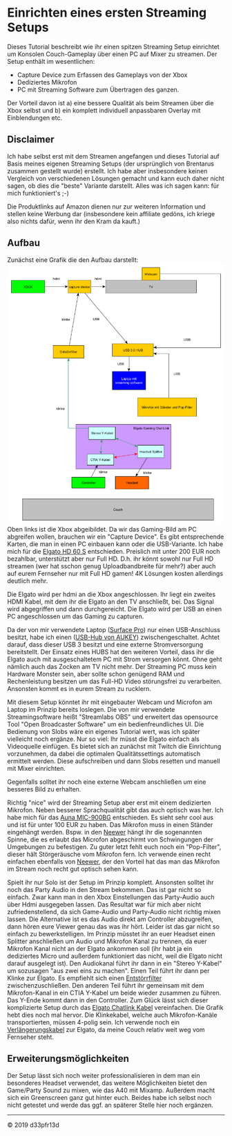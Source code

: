 # Einrichten eines ersten Streaming Setups
Dieses Tutorial beschreibt wie ihr einen spitzen Streaming Setup einrichtet um Konsolen Couch-Gameplay über einen PC auf Mixer zu streamen.
Der Setup enthält im wesentlichen:
- Capture Device zum Erfassen des Gameplays von der Xbox
- Dediziertes Mikrofon
- PC mit Streaming Software zum Übertragen des ganzen.

Der Vorteil davon ist a) eine bessere Qualität als beim Streamen über die Xbox selbst und b) ein komplett individuell anpassbaren Overlay mit Einblendungen etc.

## Disclaimer
Ich habe selbst erst mit dem Streamen angefangen und dieses Tutorial auf Basis meines eigenen Streaming Setups (der ursprünglich von Brentarus zusammen gestellt wurde) erstellt. Ich habe aber insbesondere keinen Vergleich von verschiedenen Lösungen gemacht und kann euch daher nicht sagen, ob dies die "beste" Variante darstellt. Alles was ich sagen kann: für mich funktioniert's ;-)

Die Produktlinks auf Amazon dienen nur zur weiteren Information und stellen keine Werbung dar (insbesondere kein affiliate gedöns, ich kriege also nichts dafür, wenn ihr den Kram da kauft.)

## Aufbau
Zunächst eine Grafik die den Aufbau darstellt:
![Streaming-Setup](streaming_setup.png)
Oben links ist die Xbox abgeibildet. Da wir das Gaming-Bild am PC abgreifen wollen, brauchen wir ein "Capture Device". Es gibt entsprechende Karten, die man in einen PC einbauen kann oder die USB-Variante.
Ich habe mich für die [Elgato HD 60 S][1] entschieden. Preislich mit unter 200 EUR noch bezahlbar, unterstützt aber nur Full HD. D.h. ihr könnt sowohl nur Full HD streamen (wer hat sschon genug Uploadbandbreite für mehr?) aber auch auf eurem Fernseher nur mit Full HD gamen! 4K Lösungen kosten allerdings deutlich mehr.

Die Elgato wird per hdmi an die Xbox angeschlossen. Ihr liegt ein zweites HDMI Kabel, mit dem ihr die Elgato an den TV anschließt, bei. Das Signal wird abgegriffen und dann durchgereicht. Die Elgato wird per USB an einen PC angeschlossen um das Gaming zu capturen.

Da der von mir verwendete Laptop ([Surface Pro][2]) nur einen USB-Anschluss besitzt, habe ich einen ([USB-Hub von AUKEY][3]) zwischengeschaltet. Achtet darauf, dass dieser USB 3 besitzt und eine  externe Stromversorgung bereitstellt. Der Einsatz eines HUBS hat den weiteren Vorteil, dass ihr die Elgato auch mit ausgeschaltetem PC mit Strom versorgen könnt. Ohne geht nämlich auch das Zocken am TV nicht mehr.
Der Streaming PC muss kein Hardware Monster sein, aber sollte schon genügend RAM und Rechenleistung besitzen um das Full-HD Video störungsfrei zu verarbeiten. Ansonsten kommt es in eurem Stream zu rucklern.

Mit diesem Setup könntet ihr mit eingebauter Webcam und Microfon am Laptop im Prinzip bereits loslegen. Die von mir verwendete Streamingsoftware heißt "Streamlabs OBS" und erweitert das opensource Tool "Open Broadcaster Software" um ein bedienfreundliches UI. Die Bedienung von Slobs wäre ein eigenes Tutorial wert, was ich später vielleicht noch ergänze. Nur so viel: Ihr müsst die Elgato einfach als Videoquelle einfügen. Es bietet sich an zunächst mit Twitch die Einrichtung vorzunehmen, da dabei die optimalen Qualitätssettings automatisch ermittelt werden. Diese aufschreiben und dann Slobs resetten und manuell mit Mixer einrichten.

Gegenfalls solltet ihr noch eine externe Webcam anschließen um eine besseres Bild zu erhalten.

Richtig "nice" wird der Streaming Setup aber erst mit einem dedizierten Mikrofon. Neben besserer Sprachqualität gibt das auch optisch was her. Ich habe mich für das [Auna MIC-900BG][4] entschieden. Es sieht sehr cool aus und ist für unter 100 EUR zu haben. Das Mikrofon muss in einen Ständer eingehängt werden. Bspw. in den [Neewer][5] hängt ihr die sogenannten Spinne, die es erlaubt das Microfon abgeschirmt von Schwingungen der Umgebungen zu befestigen.
Zu guter letzt fehlt euch noch ein "Pop-Filter", dieser hält Störgeräusche vom Mikrofon fern. Ich verwende einen recht einfachen ebenfalls von [Neewer][6], der den Vorteil hat das man das Mikrofon im Stream noch recht gut optisch sehen kann.

Spielt ihr nur Solo ist der Setup im Prinzip komplett. Ansonsten solltet ihr noch das Party Audio in den Stream bekommen. Das ist gar nicht so einfach. Zwar kann man in den Xbox Einstellungen das Party-Audio auch über Hdmi ausgegeben lassen. Das Resultat war für mich aber nicht zufriedenstellend, da sich Game-Audio und Party-Audio nicht richtig mixen lassen. Die Alternative ist es das Audio direkt am Controller abzugreifen, dann hören eure Viewer genau das was ihr hört.
Leider ist das gar nicht so einfach zu bewerkstelligen. Im Prinzip müsstet ihr an euer Headset einen Splitter anschließen um Audio und Mikrofon Kanal zu trennen, da euer Mikrofon Kanal nicht an der Elgato ankommen soll (ihr habt ja ein dediziertes Micro und außerdem funktioniert das nicht, weil die Elgato nicht darauf ausgelegt ist). Den Audiokanal führt ihr dann in ein "Stereo Y-Kabel" um sozusagen "aus zwei eins zu machen". Einen Teil führt ihr dann per Klinke zur Elgato. Es empfiehlt sich einen [Entstörrfilter][8] zwischenzuschließen. Den anderen Teil führt ihr gemeinsam mit dem Mikrofon-Kanal in ein CTIA Y-Kabel um beide wieder zusammen zu führen. Das Y-Ende kommt dann in den Controller.
Zum Glück lässt sich dieser komplizierte Setup durch das [Elgato Chatlink Kabel][7] vereinfachen. Die Grafik hebt dies noch mal hervor.
Die Klinkekabel, welche auch Mikrofon-Kanäle transportierten, müssen 4-polig sein.
Ich verwende noch ein [Verlängerungskabel][9] zur Elgato, da meine Couch relativ weit weg vom Fernseher steht.



## Erweiterungsmöglichkeiten
Der Setup lässt sich noch weiter professionalisieren in dem man ein besonderes Headset verwendet, das weitere Möglichkeiten bietet den Game/Party Sound zu mixen, wie das A40 mit Mixamp. Außerdem macht sich ein Greenscreen ganz gut hinter euch. Beides habe ich selbst noch nicht getestet und werde das ggf. an späterer Stelle hier noch ergänzen.


***
© 2019 d33pfr13d


[//]: #Referenzen
[1]: <https://www.amazon.de/gp/product/B01DRWCOGA/ref=oh_aui_detailpage_o03_s00?ie=UTF8&psc=1> "Elgato Game Capture HD60 S"

[2]: <https://www.amazon.de/gp/product/B07BH8XF79/ref=oh_aui_detailpage_o06_s00?ie=UTF8&psc=1> "Microsoft Surface Pro 31,24 cm (12,3 Zoll) 2-in-1 Tablet (Intel Core i5, 128GB SSD, 8GB RAM, Win 10 Pro) Silber"

[3]: <https://www.amazon.de/gp/product/B00QWZAI8Q/ref=oh_aui_detailpage_o02_s00?ie=UTF8&psc=1> "AUKEY USB 3.0 Hub Ladefunktion 4 Port SuperSpeed 5Gbps mit 3 Ladeport 2.4A mit 36W Netzadapter"

[4]: <https://www.amazon.de/gp/product/B00GZ3SH1U/ref=oh_aui_detailpage_o05_s00?ie=UTF8&psc=1> "Auna MIC-900BG Kondensator-Mikrofon USB Mikrofon Studio"

[5]: <https://www.amazon.de/gp/product/B00DY1F2CS/ref=oh_aui_detailpage_o05_s00?ie=UTF8&psc=1> "Neewer Professionelle Einstellbare Faltbare Mikrofonständer mit Mikrofon Klipp-Montage"

[6]: <https://www.amazon.de/gp/product/B01GO138UW/ref=oh_aui_detailpage_o04_s00?ie=UTF8&psc=1> "Neewer® Schwarz Archy Aufnahmestudiomikrofon Maske Schild Mic Windschutz-Knall-Filter mit elastischem Gummibänder"

[7]: <https://www.amazon.de/gp/product/B017F85Q0S/ref=oh_aui_detailpage_o01_s00?ie=UTF8&psc=1> "Elgato Gaming Chat Link - Party Chat Adapter für PS4 und Xbox One"


[8]: <https://www.amazon.de/gp/product/B019FC6ZQQ/ref=oh_aui_detailpage_o04_s00?ie=UTF8&psc=1> "Entstörfilter Auto Radio Entstörer Noise Filter Noise Isolator ZIOCOM Erdschleifen-Eliminator für Audio System Heim Stereo, Ground Loop Isolator"

[9]: <https://www.amazon.de/gp/product/B07D287PDR/ref=oh_aui_detailpage_o00_s00?ie=UTF8&psc=1> "aceyoon 3,5 Klinke Verlängerung 5m 4 Polig Aux Kabel"

